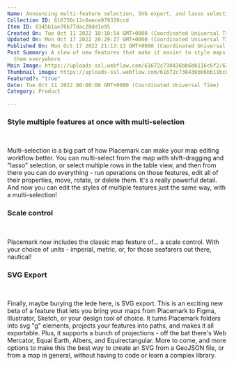 ```yaml
---
Name: Announcing multi-feature selection, SVG export, and lasso selection
Collection ID: 616750c12c0aece979319ccd
Item ID: 6345b1ae76b77dac28dd1e95
Created On: Tue Oct 11 2022 18:10:54 GMT+0000 (Coordinated Universal Time)
Updated On: Mon Oct 17 2022 20:29:27 GMT+0000 (Coordinated Universal Time)
Published On: Mon Oct 17 2022 21:13:13 GMT+0000 (Coordinated Universal Time)
Post Summary: A slew of new features that make it easier to style maps and use
  them everywhere
Main Image: https://uploads-ssl.webflow.com/61672c738436bb6bb116c6f2/6345b5e84483bc0aa903d703_Changelog%20-%20Oct%2011.png
Thumbnail image: https://uploads-ssl.webflow.com/61672c738436bb6bb116c6f2/6345b5e84483bc0aa903d703_Changelog%20-%20Oct%2011.png
Featured?: "true"
Date: Tue Oct 11 2022 00:00:00 GMT+0000 (Coordinated Universal Time)
Category: Product

---
```


### Style multiple features at once with multi-selection

‍

Multi-selection is a big part of how Placemark can make your map editing workflow better. You can multi-select from the map with shift-dragging and "lasso" selection, or select multiple rows in the table view, and then from there you can do everything - run operations on those features, edit all of their properties, move, rotate, or delete them. It's a really powerful detail. And now you can edit the styles of multiple features just the same way, with a multi-selection!

### Scale control

‍

Placemark now includes the classic map feature of… a scale control. With your choice of units - imperial, metric, or, for those seafarers out there, nautical!

### SVG Export

‍

Finally, maybe burying the lede here, is SVG export. This is an exciting new beta of a feature that lets you bring your maps from Placemark to Figma, Illustrator, Sketch, or your design tool of choice. It turns Placemark folders into svg "g" elements, projects your features into paths, and makes it all exportable. Plus, it supports a bunch of projections - off the bat there's Web Mercator, Equal Earth, Albers, and Equirectangular. More to come, and more options to make this the best way to create an SVG from a GeoJSON file, or from a map in general, without having to code or learn a complex library.
